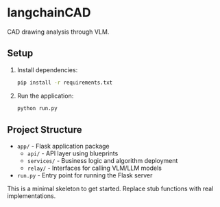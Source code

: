 # langchainCAD

CAD drawing analysis through VLM.

## Setup

1. Install dependencies:
   ```bash
   pip install -r requirements.txt
   ```
2. Run the application:
   ```bash
   python run.py
   ```

## Project Structure

- `app/` - Flask application package
  - `api/` - API layer using blueprints
  - `services/` - Business logic and algorithm deployment
  - `relay/` - Interfaces for calling VLM/LLM models
- `run.py` - Entry point for running the Flask server

This is a minimal skeleton to get started. Replace stub functions with real implementations.
